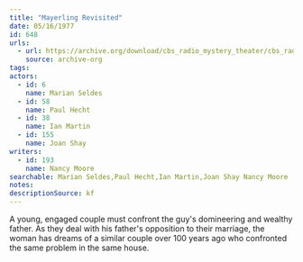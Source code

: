 ```yaml
---
title: "Mayerling Revisited"
date: 05/16/1977
id: 648
urls: 
  - url: https://archive.org/download/cbs_radio_mystery_theater/cbs_radio_mystery_theater-0601-0650.zip/cbs_radio_mystery_theater-0601-0650%2Fcbsrmt_0648_the_mayerling_revisited.mp3
    source: archive-org
tags: 
actors:  
  - id: 6
    name: Marian Seldes  
  - id: 58
    name: Paul Hecht  
  - id: 38
    name: Ian Martin  
  - id: 155
    name: Joan Shay
writers:  
  - id: 193
    name: Nancy Moore
searchable: Marian Seldes,Paul Hecht,Ian Martin,Joan Shay Nancy Moore
notes: 
descriptionSource: kf
---
```

A young, engaged couple must confront the guy's domineering and wealthy father. As they deal with his father's opposition to their marriage, the woman has dreams of a similar couple over 100 years ago who confronted the same problem in the same house.
